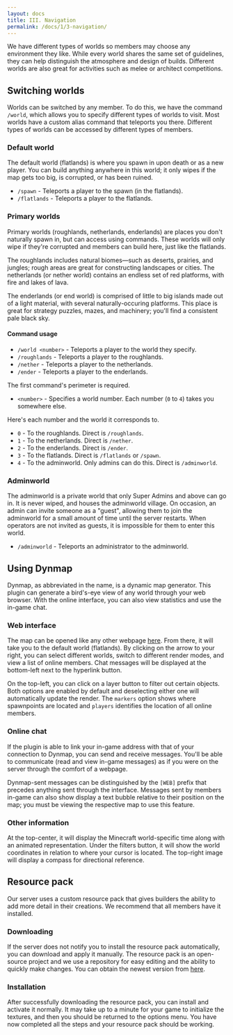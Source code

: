 ```yaml
---
layout: docs
title: III. Navigation
permalink: /docs/1/3-navigation/
---
```

We have different types of worlds so members may choose any environment they like.
While every world shares the same set of guidelines, they can help distinguish the atmosphere and design of builds.
Different worlds are also great for activities such as melee or architect competitions.

## Switching worlds
Worlds can be switched by any member.
To do this, we have the command `/world`, which allows you to specify different types of worlds to visit.
Most worlds have a custom alias command that teleports you there. Different types of worlds can be accessed by different types of members.

### Default world
The default world (flatlands) is where you spawn in upon death or as a new player.
You can build anything anywhere in this world; it only wipes if the map gets too big, is corrupted, or has been ruined.
 * `/spawn` - Teleports a player to the spawn (in the flatlands).
 * `/flatlands` - Teleports a player to the flatlands.

### Primary worlds
Primary worlds (roughlands, netherlands, enderlands) are places you don't naturally spawn in, but can access using commands.
These worlds will only wipe if they're corrupted and members can build here, just like the flatlands.

The roughlands includes natural biomes—such as deserts, prairies, and jungles; rough areas are great for constructing landscapes or cities.
The netherlands (or nether world) contains an endless set of red platforms, with fire and lakes of lava.

The enderlands (or end world) is comprised of little to big islands made out of a light material, with several naturally-occuring platforms.
This place is great for strategy puzzles, mazes, and machinery; you'll find a consistent pale black sky.

#### Command usage
 * `/world <number>` - Teleports a player to the world they specify.
 * `/roughlands` - Teleports a player to the roughlands.
 * `/nether` - Teleports a player to the netherlands.
 * `/ender` - Teleports a player to the enderlands.
 
The first command's perimeter is required.
 * `<number>` - Specifies a world number. Each number (`0` to `4`) takes you somewhere else.

Here's each number and the world it corresponds to.
 * `0` - To the roughlands. Direct is `/roughlands`.
 * `1` - To the netherlands. Direct is `/nether`.
 * `2` - To the enderlands. Direct is `/ender`.
 * `3` - To the flatlands. Direct is `/flatlands` or `/spawn`.
 * `4` - To the adminworld. Only admins can do this. Direct is `/adminworld`.

### Adminworld
The adminworld is a private world that only Super Admins and above can go in.
It is never wiped, and houses the adminworld village.
On occasion, an admin can invite someone as a "guest", allowing them to join the adminworld for a small amount of time until the server restarts.
When operators are not invited as guests, it is impossible for them to enter this world.
 * `/adminworld` - Teleports an administrator to the adminworld.

## Using Dynmap
Dynmap, as abbreviated in the name, is a dynamic map generator.
This plugin can generate a bird's-eye view of any world through your web browser.
With the online interface, you can also view statistics and use the in-game chat.

### Web interface
The map can be opened like any other webpage [here](http://b.shadow.ga:26589).
From there, it will take you to the default world (flatlands).
By clicking on the arrow to your right, you can select different worlds, switch to different render modes, and view a list of online members.
Chat messages will be displayed at the bottom-left next to the hyperlink button.

On the top-left, you can click on a layer button to filter out certain objects.
Both options are enabled by default and deselecting either one will automatically update the render.
The `markers` option shows where spawnpoints are located and `players` identifies the location of all online members.

### Online chat
If the plugin is able to link your in-game address with that of your connection to Dynmap, you can send and receive messages.
You'll be able to communicate (read and view in-game messages) as if you were on the server through the comfort of a webpage.

Dynmap-sent messages can be distinguished by the `[WEB]` prefix that precedes anything sent through the interface.
Messages sent by members in-game can also show display a text bubble relative to their position on the map; you must be viewing the respective map to use this feature.

### Other information
At the top-center, it will display the Minecraft world-specific time along with an animated representation.
Under the filters button, it will show the world coordinates in relation to where your cursor is located.
The top-right image will display a compass for directional reference.

## Resource pack
Our server uses a custom resource pack that gives builders the ability to add more detail in their creations.
We recommend that all members have it installed.

### Downloading
If the server does not notify you to install the resource pack automatically, you can download and apply it manually.
The resource pack is an open-source project and we use a repository for easy editing and the ability to quickly make changes.
You can obtain the newest version from [here](https://github.com/shadowga/resourcepack/archive/master.zip).

### Installation
After successfully downloading the resource pack, you can install and activate it normally.
It may take up to a minute for your game to initialize the textures, and then you should be returned to the options menu.
You have now completed all the steps and your resource pack should be working.
